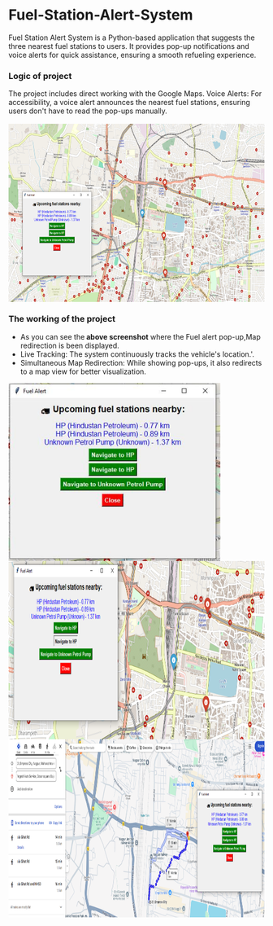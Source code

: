 # Fuel-Station-Alert-System
Fuel Station Alert System is a Python-based application that suggests the three nearest fuel stations to users. It provides pop-up notifications and voice alerts for quick assistance, ensuring a smooth refueling experience.
<h3>Logic of project</h3>
The project includes direct working with the Google Maps.
Voice Alerts: For accessibility, a voice alert announces the nearest fuel stations, ensuring users don't have to read the pop-ups manually.</br></br>
<center><img src="Avilable_fuelstations.png" align="center" height="350"></center>


<h3>The working of the project</h3>
<ul><li>As you can see the<b> above screenshot</b> where the Fuel alert pop-up,Map redirection is been displayed.
<li>Live Tracking: The system continuously tracks the vehicle's location.'</i>.
<li>Simultaneous Map Redirection: While showing pop-ups, it also redirects to a map view for better visualization.</ul>
<p><img src="Fuel_Alert.png" align="center" height="350">
<img src="Selecting_fuelstation.png" align="center" height="350">
<img src="Fuelstation.png" align="center" height="350">
